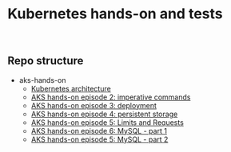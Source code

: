 # Kubernetes hands-on and tests
<br>

## Repo structure
- aks-hands-on
   - [Kubernetes architecture](https://github.com/fabferri/about-k8s/tree/main/aks-hands-on/aks-01-architecture)
   - [AKS hands-on episode 2: imperative commands](https://github.com/fabferri/about-k8s/tree/main/aks-hands-on/aks-02-kubectl)
   - [AKS hands-on episode 3: deployment](https://github.com/fabferri/about-k8s/tree/main/aks-hands-on/aks-03-deployment)
   - [AKS hands-on episode 4: persistent storage](https://github.com/fabferri/about-k8s/tree/main/aks-hands-on/aks-04-persistent-storage)
   - [AKS hands-on episode 5: Limits and Requests](https://github.com/fabferri/about-k8s/tree/main/aks-hands-on/aks-05-limits-and-requests)
   - [AKS hands-on episode 6: MySQL - part 1](https://github.com/fabferri/about-k8s/tree/main/aks-hands-on/aks-05-mysql-part1)
   - [AKS hands-on episode 5: MySQL - part 2](https://github.com/fabferri/about-k8s/tree/main/aks-hands-on/aks-05-mysql-part2)